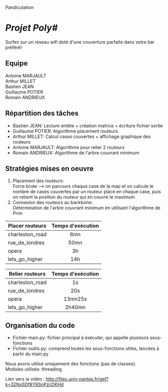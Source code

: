 Pandiculation

***Projet Poly#***
===================
Surfez sur un réseau wifi doté d'une couverture parfaite dans votre bar préféré!

Equipe
-----------------
Antoine MARJAULT<br/>
Arthur MILLET<br/>
Bastien JEAN<br/>
Guillaume POTIER<br/>
Romain ANDRIEUX<br/>

Répartition des tâches
-----------------------
- Bastien JEAN: Lecture entête + création matrice + écriture fichier sortie<br/>
- Guillaume POTIER: Algorithme placement routeurs<br/>
- Arthur MILLET: Calcul cases couvertes + affichage graphique des routeurs<br/>
- Antoine MARJAULT: Algorithme pour relier 2 routeurs<br/>
- Romain ANDRIEUX: Algorithme de l'arbre couvrant minimum<br/>

Stratégies mises en oeuvre
----------------------------
1. Placement des routeurs:<br/>
   Force brute --> on parcours chaque case de la map et on calcule le nombre de cases couvertes par un routeur placé en chaque case, puis on retient la position du routeur qui en couvre le maximum<br/>
2. Connexion des routeurs au backbone:<br/>
   Détermination de l'arbre couvrant minimum en utilisant l'algorithme de Prim<br/>

|Placer routeurs | Temps d'exécution |
|----------------|:-----------------:|
|charleston_road |6mn                |               
|rue_de_londres  |50mn               |               
|opera           |3h                 | 
|lets_go_higher  |14h                | 

|Relier routeurs | Temps d'exécution |
|----------------|:-----------------:|
|charleston_road |1s                 |               
|rue_de_londres  |20s                |               
|opera           |13mn25s            |               
|lets_go_higher  |2h40mn             |               


Organisation du code
---------------------
- Fichier main.py: fichier principal à éxécuter, qui appelle plusieurs sous-fonctions
- Fichier outils.py: comprend toutes les sous-fonctions utiles, lancées à partir du main.py

Nous avons utilisé uniquement des fonctions (pas de classes).<br/>
Modules utilisés: threading<br/>

Lien vers la vidéo : http://filex.univ-nantes.fr/get?k=32NxSDf8Y6SnPzcDKHd